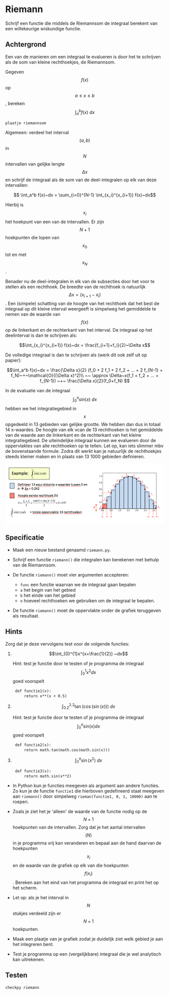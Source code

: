 # Riemann

Schrijf een functie die middels de Riemannsom de integraal berekent van een willekeurige wiskundige functie.

## Achtergrond

Een van de manieren om een integraal te evalueren is door het te schrijven als de som van kleine rechthoekjes, de Riemannsom.

Gegeven $$f(x)$$ op $$a \leq x \leq b$$, bereken $$\int_a^b f(x)~dx$$

	plaatje riemannsom

Algemeen: verdeel het interval $$(a,b)$$ in $$N$$ intervallen van gelijke lengte $$\Delta x$$ en schrijf de integraal als de som van de deel-integralen op elk van deze intervallen:

$$ \int_a^b f(x)~dx = \sum_{i=0}^{N-1} \int_{x_i}^{x_{i+1}} f(x)~dx$$

Hierbij is $$x_i$$ het hoekpunt van een van de intervallen. Er zijn $$N+1$$ hoekpunten die lopen van $$x_0$$ tot en met $$x_{N}$$.

Benader nu de deel-integralen in elk van de subsecties door het voor te stellen als een rechthoek. De breedte van de rechthoek is natuurlijk 
$$\Delta x = (x_{i+1} - x_{i})$$. Een (simpele) schatting van de hoogte van het rechthoek dat het best de integraal op dit kleine interval weergeeft is simpelweg het gemiddelde te nemen van de waarde van $$f(x)$$ op de linkerkant en de rechterkant van het interval. De integraal op het deelinterval is dan te schrijven als:

$$\int_{x_i}^{x_{i+1}} f(x)~dx = \frac{f_{i+1}+f_i}{2}~\Delta x$$

De volledige integraal is dan te schrijven als (werk dit ook zelf uit op papier):

$$\int_a^b f(x)~dx = \frac{\Delta x}{2} (f_0 + 2 f_1 + 2 f_2 + ... +  2 f_{N-1} + f_N)~+~\mathcal{O}((\Delta x)^2)\\
                       ~~ \approx \Delta~x(f_1 + f_2 + ... +  f_{N-1}) ~+~ \frac{\Delta x}{2}(f_0+f_N) $$

In de evaluatie van de integraal $$\int_{0}^{\pi}sin(x)~dx$$ hebben we het integratiegebied in $$x$$ opgedeeld in 13 gebieden van gelijke grootte. We hebben dan dus in totaal 14 x-waardes. De hoogte van elk vcan de 13 rechthoeken is het gemiddelde van de waarde aan de linkerkant en de rechterkant van het kleine integratiegebied. De uiteindelijke integraal kunnen we evalueren door de oppervlaktes van alle rechthoeken op te tellen. Let op, kan iets slimmer mbv de bovenstaande formule. Zodra dit werkt kan je natuurlijk de rechthoekjes steeds kleiner maken en in plaats van 13 1000 gebieden definieren.

![](RiemannExample.png)


## Specificatie

- Maak een nieuw bestand genaamd `riemann.py`.

- Schrijf een functie `riemann()` die integralen kan berekenen met behulp van de Riemannsom. 

- De functie `riemann()` moet vier argumenten accepteren:

	- `func` een functie waarvan we de integraal gaan bepalen
	- `a` het begin van het gebied
	- `b` het einde van het gebied
	- `n` hoeveel rechthoeken we gebruiken om de integraal te bepalen.

- De functie `riemann()` moet de oppervlakte onder de grafiek teruggeven als resultaat.

## Hints

Zorg dat je deze vervolgens test voor de volgende functies:

1. $$\int_{0}^{1}x^{x+\frac{1}{2}} ~dx$$

	Hint: test je functie door te testen of je programma de integraal $$\int_{0}^{1}x^2 dx$$ goed voorspelt

		def functie1(x):
			return x**(x + 0.5)

2. $$\int_{0.2}^{2.2} \tan(\cos(\sin(x))) ~dx$$

	Hint: test je functie door te testen of je programma de integraal $$\int_{0}^{\pi}sin(x) dx$$ goed voorspelt

		def functie2(x): 
			return math.tan(math.cos(math.sin(x)))

3. $$\int_{0}^{\pi} \sin(x^2) ~dx$$

		def functie3(x): 
			return math.sin(x**2)

* In Python kun je functies meegeven als argument aan andere functies. Zo kun je de functie `functie1` die hierboven gedefineerd staat meegeven aan `riemann()` door simpelweg `rieman(functie1, 0, 1, 10000)` aan te roepen.

- Zoals je ziet het je 'alleen' de waarde van de functie nodig op de $$N+1$$ hoekpunten van de intervallen. Zorg dat je het aantal intervallen $$(N)$$ in je programma vrij kan veranderen en bepaal aan de hand daarvan de hoekpunten $$x_i$$ en de waarde van de grafiek op elk van die hoekpunten $$f(x_i)$$. Bereken aan het eind van het programma de integraal en print het op het scherm.

- Let op: als je het interval in $$N$$ stukjes verdeeld zijn er $$N+1$$ hoekpunten.

- Maak een plaatje van je grafiek zodat je duidelijk ziet welk gebied je aan het integreren bent.

- Test je programma op een (vergelijkbare) integraal die je wel analytisch kan uitrekenen.


## Testen

	checkpy riemann
